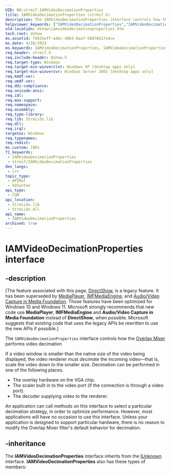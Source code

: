 ```yaml
---
UID: NN:strmif.IAMVideoDecimationProperties
title: IAMVideoDecimationProperties (strmif.h)
description: The IAMVideoDecimationProperties interface controls how the Overlay Mixer performs video decimationIf a video window is smaller than the native size of the video being displayed, the video renderer must decimate the incoming video�that is, scale the video down to the smaller size. Decimation can be performed in one of the following places.The overlay hardware on the VGA chip.The scaler built in to the video port (if the connection is through a video port).The decoder supplying video to the renderer.An application can call methods on this interface to select a particular decimation strategy, in order to optimize performance. However, most applications will have no occasion to use this interface. Unless your application is designed to support particular hardware, there is no reason to modify the Overlay Mixer filter's default behavior for decimation.
helpviewer_keywords: ["IAMVideoDecimationProperties","IAMVideoDecimationProperties interface [DirectShow]","IAMVideoDecimationProperties interface [DirectShow]","described","IAMVideoDecimationPropertiesInterface","dshow.iamvideodecimationproperties","strmif/IAMVideoDecimationProperties"]
old-location: dshow\iamvideodecimationproperties.htm
tech.root: dshow
ms.assetid: fd435eff-a4bc-40b3-8aa7-50d78d17e4ce
ms.date: 4/26/2023
ms.keywords: IAMVideoDecimationProperties, IAMVideoDecimationProperties interface [DirectShow], IAMVideoDecimationProperties interface [DirectShow],described, IAMVideoDecimationPropertiesInterface, dshow.iamvideodecimationproperties, strmif/IAMVideoDecimationProperties
req.header: strmif.h
req.include-header: Dshow.h
req.target-type: Windows
req.target-min-winverclnt: Windows XP [desktop apps only]
req.target-min-winversvr: Windows Server 2003 [desktop apps only]
req.kmdf-ver: 
req.umdf-ver: 
req.ddi-compliance: 
req.unicode-ansi: 
req.idl: 
req.max-support: 
req.namespace: 
req.assembly: 
req.type-library: 
req.lib: Strmiids.lib
req.dll: 
req.irql: 
targetos: Windows
req.typenames: 
req.redist: 
ms.custom: 19H1
f1_keywords:
 - IAMVideoDecimationProperties
 - strmif/IAMVideoDecimationProperties
dev_langs:
 - c++
topic_type:
 - APIRef
 - kbSyntax
api_type:
 - COM
api_location:
 - Strmiids.lib
 - Strmiids.dll
api_name:
 - IAMVideoDecimationProperties
archived: true
---
```


# IAMVideoDecimationProperties interface


## -description

\[The feature associated with this page, [DirectShow](/windows/win32/directshow/directshow), is a legacy feature. It has been superseded by [MediaPlayer](/uwp/api/Windows.Media.Playback.MediaPlayer), [IMFMediaEngine](/windows/win32/api/mfmediaengine/nn-mfmediaengine-imfmediaengine), and [Audio/Video Capture in Media Foundation](/windows/win32/medfound/audio-video-capture-in-media-foundation). Those features have been optimized for Windows 10 and Windows 11. Microsoft strongly recommends that new code use **MediaPlayer**, **IMFMediaEngine** and **Audio/Video Capture in Media Foundation** instead of **DirectShow**, when possible. Microsoft suggests that existing code that uses the legacy APIs be rewritten to use the new APIs if possible.\]

The <code>IAMVideoDecimationProperties</code> interface controls how the <a href="/windows/desktop/DirectShow/overlay-mixer-filter">Overlay Mixer</a> performs video decimation

If a video window is smaller than the native size of the video being displayed, the video renderer must <i>decimate</i> the incoming video—that is, scale the video down to the smaller size. Decimation can be performed in one of the following places.

<ul>
<li>The overlay hardware on the VGA chip.</li>
<li>The scaler built in to the video port (if the connection is through a video port).</li>
<li>The decoder supplying video to the renderer.</li>
</ul>
An application can call methods on this interface to select a particular decimation strategy, in order to optimize performance. However, most applications will have no occasion to use this interface. Unless your application is designed to support particular hardware, there is no reason to modify the Overlay Mixer filter's default behavior for decimation.

## -inheritance

The <b>IAMVideoDecimationProperties</b> interface inherits from the <a href="/windows/desktop/api/unknwn/nn-unknwn-iunknown">IUnknown</a> interface. <b>IAMVideoDecimationProperties</b> also has these types of members:

